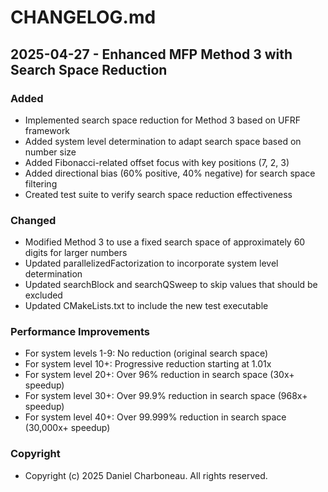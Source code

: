 # CHANGELOG.md

## 2025-04-27 - Enhanced MFP Method 3 with Search Space Reduction

### Added
- Implemented search space reduction for Method 3 based on UFRF framework
- Added system level determination to adapt search space based on number size
- Added Fibonacci-related offset focus with key positions (7, 2, 3)
- Added directional bias (60% positive, 40% negative) for search space filtering
- Created test suite to verify search space reduction effectiveness

### Changed
- Modified Method 3 to use a fixed search space of approximately 60 digits for larger numbers
- Updated parallelizedFactorization to incorporate system level determination
- Updated searchBlock and searchQSweep to skip values that should be excluded
- Updated CMakeLists.txt to include the new test executable

### Performance Improvements
- For system levels 1-9: No reduction (original search space)
- For system level 10+: Progressive reduction starting at 1.01x
- For system level 20+: Over 96% reduction in search space (30x+ speedup)
- For system level 30+: Over 99.9% reduction in search space (968x+ speedup)
- For system level 40+: Over 99.999% reduction in search space (30,000x+ speedup)

### Copyright
- Copyright (c) 2025 Daniel Charboneau. All rights reserved.
